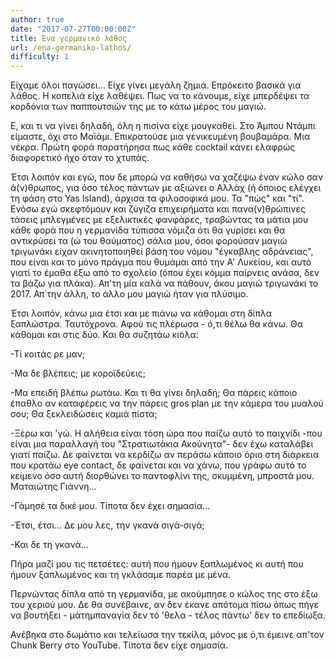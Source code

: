 ```yaml
---
author: true
date: "2017-07-27T00:00:00Z"
title: Ένα γερμανικό λάθος
url: /ena-germaniko-lathos/
difficulty: 1
---
```


Είχαμε όλοι παγώσει… Είχε γίνει μεγάλη ζημιά. Επρόκειτο βασικά για λάθος. Η κοπελιά είχε λαθέψει. Πως να το κάνουμε, είχε μπερδέψει τα κορδόνια των παππουτσιών της με το κάτω μέρος του μαγιώ.

Ε, και τι να γίνει δηλαδή, όλη η πισίνα είχε μουγκαθεί. Στο Άμπου Ντάμπι είμαστε, όχι στο Μαϊάμι. Επικρατούσε μια γενικευμένη βουβαμάρα. Μια νέκρα. Πρώτη φορά παρατήρησα πως κάθε cocktail κάνει ελαφρώς διαφορετικό ήχο όταν το χτυπάς.

Έτσι λοιπόν και εγώ, που δε μπορώ να καθήσω να χαζέψω έναν κώλο σαν ά(ν)θρωπος, για όσο τέλος πάντων με αξιώνει ο Αλλάχ (ή όποιος ελέγχει τη φάση στο Yas Island),  άρχισα τα φιλοσοφικά μου. Τα "πώς" και "τί". Ενόσω εγώ σκεφτόμουν και ζύγιζα επιχειρήματα και πανα(ν)θρώπινες τάσεις μπλεγμένες με εξελικτικές φανφάρες, τραβώντας τα μάτια μου κάθε φορά που η γερμανίδα τύπισσα νόμιζα ότι θα γυρίσει και θα αντικρύσει τα (ώ του θαύματος) σάλια μου, όσοι φορούσαν μαγιώ τριγωνάκι είχαν ακινητοποιηθεί βάση του νόμου "έγκαβλης αδράνειας", που είναι και το μόνο πράγμα που θυμάμαι από την Α' Λυκείου, και αυτό γιατί το έμαθα έξω από το σχολείο (όπου έχει κόμμα παίρνεις ανάσα, δεν τα βάζω για πλάκα). Απ'τη μία καλά να πάθουν, άκου μαγιώ τριγωνάκι το 2017. Απ΄την άλλη, το άλλο μου μαγιώ ήταν για πλύσιμο.

Έτσι λοιπόν, κάνω μια έτσι και με πιάνω να κάθομαι στη δίπλα ξαπλώστρα. Ταυτόχρονα. Αφού τις πλέρωσα - ό,τι θέλω θα κάνω. Θα κάθομαι και στις δύο. Και θα συζητάω κιόλα:

-Τί κοιτάς ρε μαν;

-Μα δε βλέπεις; με κοροϊδεύεις;

-Μα επειδή βλέπω ρωτάω. Και τι θα γίνει δηλαδή; Θα πάρεις κάποιο έπαθλο αν καταφέρεις να την πάρεις gros plan με την κάμερα του μυαλού σου; Θα ξεκλειδώσεις καμιά πίστα;

-Ξέρω και 'γώ. Η αλήθεια είναι τόση ώρα που παίζω αυτό το παιχνίδι -που είναι μια παραλλαγή του "Στρατιωτάκια Ακούνητα"- δεν έχω καταλάβει γιατί παίζω. Δε φαίνεται να κερδίζω αν περάσω κάποιο όριο στη διάρκεια που κρατάω eye contact, δε φαίνεται και να χάνω, που γράφω αυτό το κείμενο όσο αυτή διορθώνει το παντοφλίνι της, σκυμμένη, μπροστά μου. Ματαιώτης Γιάννη...

-Γάμησέ τα δικέ μου. Τίποτα δεν έχει σημασία...

-Έτσι, έτσι… Δε μου λες, την γκανά σιγά-σιγά;

-Και δε τη γκανά...

Πήρα μαζί μου τις πετσέτες: αυτή που ήμουν ξαπλωμένος κι αυτή που ήμουν ξαπλωμένος και τη γκλάσαμε παρέα με μένα.

Περνώντας δίπλα από τη γερμανίδα, με ακούμπησε ο κώλος της στο έξω του χεριού μου. Δε θα συνέβαινε, αν δεν έκανε απότομα πίσω όπως πήγε να βουτήξει - μάτημπαναγία δεν τό 'θελα - τέλος πάντω' δεν το επεδίωξα.

Ανέβηκα στο δωμάτιο και τελείωσα την τεκίλα, μόνος με ό,τι έμεινε απ'τον Chunk Berry στο YouTube. Τίποτα δεν είχε σημασία.
